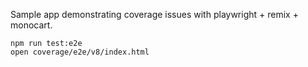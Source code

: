 Sample app demonstrating coverage issues with playwright + remix + monocart.

```
npm run test:e2e
open coverage/e2e/v8/index.html
```